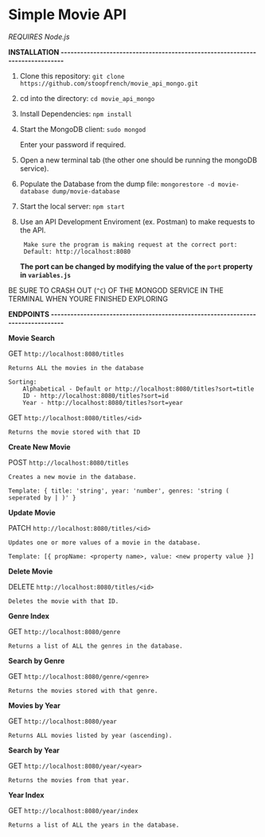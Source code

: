 # Simple Movie API

*REQUIRES Node.js*

**INSTALLATION -----------------------------------------------------------------------------**

1. Clone this repository:
	`git clone https://github.com/stoopfrench/movie_api_mongo.git`
2. cd into the directory:
	`cd movie_api_mongo`
3. Install Dependencies:
	`npm install`
4. Start the MongoDB client:
	`sudo mongod`

	Enter your password if required.
5. Open a new terminal tab (the other one should be running the mongoDB service).
6. Populate the Database from the dump file:
	`mongorestore -d movie-database dump/movie-database`
7. Start the local server:
	`npm start`
8. Use an API Development Enviroment (ex. Postman) to make requests to the API.
		
		Make sure the program is making request at the correct port:
		Default: http://localhost:8080
	**The port can be changed by modifying the value of the `port` property in `variables.js`**

BE SURE TO CRASH OUT (`^C`) OF THE MONGOD SERVICE IN THE TERMINAL WHEN YOURE FINISHED EXPLORING



**ENDPOINTS --------------------------------------------------------------------------------**

**Movie Search**

GET `http://localhost:8080/titles`
 	
 	Returns ALL the movies in the database

	Sorting:
		Alphabetical - Default or http://localhost:8080/titles?sort=title
		ID - http://localhost:8080/titles?sort=id
		Year - http://localhost:8080/titles?sort=year


GET `http://localhost:8080/titles/<id>`
 	
 	Returns the movie stored with that ID

**Create New Movie**

POST `http://localhost:8080/titles`
	
	Creates a new movie in the database.
	
	Template: { title: 'string', year: 'number', genres: 'string ( seperated by | )' }

**Update Movie**

PATCH `http://localhost:8080/titles/<id>`
	
	Updates one or more values of a movie in the database.
	
	Template: [{ propName: <property name>, value: <new property value }]

**Delete Movie**

DELETE `http://localhost:8080/titles/<id>`

	Deletes the movie with that ID.

**Genre Index**

GET `http://localhost:8080/genre`
	
	Returns a list of ALL the genres in the database.

**Search by Genre**

GET `http://localhost:8080/genre/<genre>`
	
	Returns the movies stored with that genre.

**Movies by Year**

GET `http://localhost:8080/year`
	
	Returns ALL movies listed by year (ascending).

**Search by Year**

GET `http://localhost:8080/year/<year>`
	
	Returns the movies from that year.

**Year Index**

GET `http://localhost:8080/year/index`

	Returns a list of ALL the years in the database.




